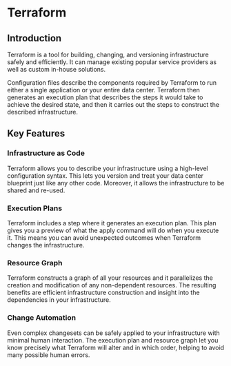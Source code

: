 # Terraform

## Introduction

Terraform is a tool for building, changing, and versioning infrastructure safely and efficiently. It can manage existing popular service providers as well as custom in-house solutions.

Configuration files describe the components required by Terraform to run either a single application or your entire data center. Terraform then generates an execution plan that describes the steps it would take to achieve the desired state, and then it carries out the steps to construct the described infrastructure.

## Key Features

### Infrastructure as Code

Terraform allows you to describe your infrastructure using a high-level configuration syntax. This lets you version and treat your data center blueprint just like any other code. Moreover, it allows the infrastructure to be shared and re-used.

### Execution Plans

Terraform includes a step where it generates an execution plan. This plan gives you a preview of what the apply command will do when you execute it. This means you can avoid unexpected outcomes when Terraform changes the infrastructure.

### Resource Graph

Terraform constructs a graph of all your resources and it parallelizes the creation and modification of any non-dependent resources. The resulting benefits are efficient infrastructure construction and insight into the dependencies in your infrastructure.

### Change Automation

Even complex changesets can be safely applied to your infrastructure with minimal human interaction. The execution plan and resource graph let you know precisely what Terraform will alter and in which order, helping to avoid many possible human errors.


